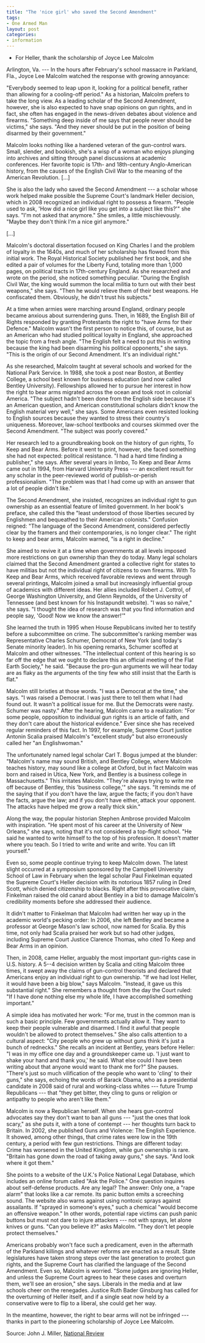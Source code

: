 ```yaml
---
title: "The 'nice girl' who saved the Second Amendment"
tags:
- One Armed Man
layout: post
categories:
- information
---
```


- For Heller, thank the scholarship of Joyce Lee Malcolm

Arlington, Va. --- In the hours after February's school massacre in Parkland, Fla., Joyce Lee Malcolm watched the response with growing annoyance:

"Everybody seemed to leap upon it, looking for a political benefit, rather than allowing for a cooling-off period." As a historian, Malcolm prefers to take the long view. As a leading scholar of the Second Amendment, however, she is also expected to have snap opinions on gun rights, and in fact, she often has engaged in the news-driven debates about violence and firearms. "Something deep inside of me says that people never should be victims," she says. "And they never should be put in the position of being disarmed by their government."

Malcolm looks nothing like a hardened veteran of the gun-control wars. Small, slender, and bookish, she's a wisp of a woman who enjoys plunging into archives and sitting through panel discussions at academic conferences. Her favorite topic is 17th- and 18th-century Anglo-American history, from the causes of the English Civil War to the meaning of the American Revolution. \[...\]

She is also the lady who saved the Second Amendment --- a scholar whose work helped make possible the Supreme Court's landmark Heller decision, which in 2008 recognized an individual right to possess a firearm. "People used to ask, 'How did a nice girl like you get into a subject like this?'" she says. "I'm not asked that anymore." She smiles, a little mischievously. "Maybe they don't think I'm a nice girl anymore."

\[...\]

Malcolm's doctoral dissertation focused on King Charles I and the problem of loyalty in the 1640s, and much of her scholarship has flowed from this initial work. The Royal Historical Society published her first book, and she edited a pair of volumes for the Liberty Fund, totaling more than 1,000 pages, on political tracts in 17th-century England. As she researched and wrote on the period, she noticed something peculiar. "During the English Civil War, the king would summon the local militia to turn out with their best weapons," she says. "Then he would relieve them of their best weapons. He confiscated them. Obviously, he didn't trust his subjects."

At a time when armies were marching around England, ordinary people became anxious about surrendering guns. Then, in 1689, the English Bill of Rights responded by granting Protestants the right to "have Arms for their Defence." Malcolm wasn't the first person to notice this, of course, but as an American who had studied political loyalty in England, she approached the topic from a fresh angle. "The English felt a need to put this in writing because the king had been disarming his political opponents," she says. "This is the origin of our Second Amendment. It's an individual right."

As she researched, Malcolm taught at several schools and worked for the National Park Service. In 1988, she took a post near Boston, at Bentley College, a school best known for business education (and now called Bentley University). Fellowships allowed her to pursue her interest in how the right to bear arms migrated across the ocean and took root in colonial America. "The subject hadn't been done from the English side because it's an American question, and American constitutional scholars didn't know the English material very well," she says. Some Americans even resisted looking to English sources because they wanted to stress their country's uniqueness. Moreover, law-school textbooks and courses skimmed over the Second Amendment. "The subject was poorly covered."

Her research led to a groundbreaking book on the history of gun rights, To Keep and Bear Arms. Before it went to print, however, she faced something she had not expected: political resistance. "I had a hard time finding a publisher," she says. After several years in limbo, To Keep and Bear Arms came out in 1994, from Harvard University Press --- an excellent result for any scholar in the peer-reviewed world of publish-or-perish professionalism. "The problem was that I had come up with an answer that a lot of people didn't like."

The Second Amendment, she insisted, recognizes an individual right to gun ownership as an essential feature of limited government. In her book's preface, she called this the "least understood of those liberties secured by Englishmen and bequeathed to their American colonists." Confusion reigned: "The language of the Second Amendment, considered perfectly clear by the framers and their contemporaries, is no longer clear." The right to keep and bear arms, Malcolm warned, "is a right in decline."

She aimed to revive it at a time when governments at all levels imposed more restrictions on gun ownership than they do today. Many legal scholars claimed that the Second Amendment granted a collective right for states to have militias but not the individual right of citizens to own firearms. With To Keep and Bear Arms, which received favorable reviews and went through several printings, Malcolm joined a small but increasingly influential group of academics with different ideas. Her allies included Robert J. Cottrol, of George Washington University, and Glenn Reynolds, of the University of Tennessee (and best known for his Instapundit website). "I was so naïve," she says. "I thought the idea of research was that you find information and people say, 'Good! Now we know the answer!'"

She learned the truth in 1995 when House Republicans invited her to testify before a subcommittee on crime. The subcommittee's ranking member was Representative Charles Schumer, Democrat of New York (and today's Senate minority leader). In his opening remarks, Schumer scoffed at Malcolm and other witnesses. "The intellectual content of this hearing is so far off the edge that we ought to declare this an official meeting of the Flat Earth Society," he said. "Because the pro-gun arguments we will hear today are as flaky as the arguments of the tiny few who still insist that the Earth is flat."

Malcolm still bristles at those words. "I was a Democrat at the time," she says. "I was raised a Democrat. I was just there to tell them what I had found out. It wasn't a political issue for me. But the Democrats were nasty. Schumer was nasty." After the hearing, Malcolm came to a realization: "For some people, opposition to individual gun rights is an article of faith, and they don't care about the historical evidence." Ever since she has received regular reminders of this fact. In 1997, for example, Supreme Court justice Antonin Scalia praised Malcolm's "excellent study" but also erroneously called her "an Englishwoman."

The unfortunately named legal scholar Carl T. Bogus jumped at the blunder: "Malcolm's name may sound British, and Bentley College, where Malcolm teaches history, may sound like a college at Oxford, but in fact Malcolm was born and raised in Utica, New York, and Bentley is a business college in Massachusetts." This irritates Malcolm. "They're always trying to write me off because of Bentley, this 'business college,'" she says. "It reminds me of the saying that if you don't have the law, argue the facts; if you don't have the facts, argue the law; and if you don't have either, attack your opponent. The attacks have helped me grow a really thick skin."

Along the way, the popular historian Stephen Ambrose provided Malcolm with inspiration. "He spent most of his career at the University of New Orleans," she says, noting that it's not considered a top-flight school. "He said he wanted to write himself to the top of his profession. It doesn't matter where you teach. So I tried to write and write and write. You can lift yourself."

Even so, some people continue trying to keep Malcolm down. The latest slight occurred at a symposium sponsored by the Campbell University School of Law in February when the legal scholar Paul Finkelman equated the Supreme Court's Heller decision with its notorious 1857 ruling in Dred Scott, which denied citizenship to blacks. Right after this provocative claim, Finkelman raised the old canard about Bentley in a bid to damage Malcolm's credibility moments before she addressed their audience.

It didn't matter to Finkelman that Malcolm had written her way up in the academic world's pecking order: In 2006, she left Bentley and became a professor at George Mason's law school, now named for Scalia. By this time, not only had Scalia praised her work but so had other judges, including Supreme Court Justice Clarence Thomas, who cited To Keep and Bear Arms in an opinion.

Then, in 2008, came Heller, arguably the most important gun-rights case in U.S. history. A 5--4 decision written by Scalia and citing Malcolm three times, it swept away the claims of gun-control theorists and declared that Americans enjoy an individual right to gun ownership. "If we had lost Heller, it would have been a big blow," says Malcolm. "Instead, it gave us this substantial right." She remembers a thought from the day the Court ruled: "If I have done nothing else my whole life, I have accomplished something important."

A simple idea has motivated her work: "For me, trust in the common man is such a basic principle. Few governments actually allow it. They want to keep their people vulnerable and disarmed. I find it awful that people wouldn't be allowed to protect themselves." She also calls attention to a cultural aspect: "City people who grew up without guns think it's just a bunch of rednecks." She recalls an incident at Bentley, years before Heller: "I was in my office one day and a groundskeeper came up. 'I just want to shake your hand and thank you,' he said. What else could I have been writing about that anyone would want to thank me for?" She pauses. "There's just so much vilification of the people who want to 'cling' to their guns," she says, echoing the words of Barack Obama, who as a presidential candidate in 2008 said of rural and working-class whites --- future Trump Republicans --- that "they get bitter, they cling to guns or religion or antipathy to people who aren't like them."

Malcolm is now a Republican herself. When she hears gun-control advocates say they don't want to ban all guns --- "just the ones that look scary," as she puts it, with a tone of contempt --- her thoughts turn back to Britain. In 2002, she published Guns and Violence: The English Experience. It showed, among other things, that crime rates were low in the 19th century, a period with few gun restrictions. Things are different today: Crime has worsened in the United Kingdom, while gun ownership is rare. "Britain has gone down the road of taking away guns," she says. "And look where it got them."

She points to a website of the U.K.'s Police National Legal Database, which includes an online forum called "Ask the Police." One question inquires about self-defense products. Are any legal? The answer: Only one, a "rape alarm" that looks like a car remote. Its panic button emits a screeching sound. The website also warns against using nontoxic sprays against assailants. If "sprayed in someone's eyes," such a chemical "would become an offensive weapon." In other words, potential rape victims can push panic buttons but must not dare to injure attackers --- not with sprays, let alone knives or guns. "Can you believe it?" asks Malcolm. "They don't let people protect themselves."

Americans probably won't face such a predicament, even in the aftermath of the Parkland killings and whatever reforms are enacted as a result. State legislatures have taken strong steps over the last generation to protect gun rights, and the Supreme Court has clarified the language of the Second Amendment. Even so, Malcolm is worried. "Some judges are ignoring Heller, and unless the Supreme Court agrees to hear these cases and overturn them, we'll see an erosion," she says. Liberals in the media and at law schools cheer on the renegades. Justice Ruth Bader Ginsburg has called for the overturning of Heller itself, and if a single seat now held by a conservative were to flip to a liberal, she could get her way.

In the meantime, however, the right to bear arms will not be infringed --- thanks in part to the pioneering scholarship of Joyce Lee Malcolm.

Source: John J. Miller, [National Review](https://www.nationalreview.com/magazine/2018/04/16/the-nice-girl-who-saved-the-second-amendment/)
